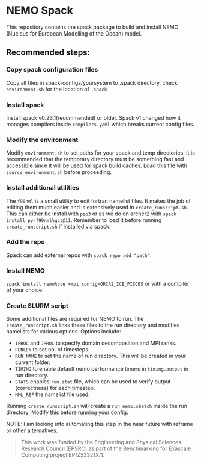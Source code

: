 # NEMO Spack
This repository contains the spack package to build and install NEMO (Nucleus for European Modelling of the Ocean) model.

## Recommended steps:
### Copy spack configuration files
Copy all files in spack-configs/yoursystem to .spack directory, check `environment.sh` for the location of `.spack`
### Install spack
Install spack v0.23.1(recommended) or older. Spack v1 changed how it manages compilers inside `compilers.yaml` which breaks current config files.
### Modify the environment
Modify `environment.sh` to set paths for your spack and temp directories. It is recommended that the temporary directory must be something fast and accessible since it will be used for spack build caches. Load this file with `source environment.sh` before proceeding.
### Install additional utilities
The `f90nml` is a small utility to edit fortran namelist files. It makes the job of editing them much easier and is extensively used in `create_runscript.sh`. This can either be install with `pip3` or as we do on archer2 with `spack install py-f90nml%gcc@11`. Remember to load it before running `create_runscript.sh` if installed via spack.
### Add the repo
 Spack can add external repos with `spack repo add "path"`.
### Install NEMO
`spack install nemo%cce +mpi config=ORCA2_ICE_PISCES` or with a compiler of your choice.
### Create SLURM script
Some additional files are required for NEMO to run. The `create_runscript.sh` links these files to the run directory and modifies namelists for various options. Options include:
* `IPROC` and `JPROC` to specify domain decomposition and MPI ranks.
* `RUNLEN` to set no. of timesteps.
* `RUN_NAME` to set the name of run directory. This will be created in your current folder.
* `TIMING` to enable default nemo performance timers in `timing.output` in run directory.
* `STATS` enables `run.stat` file, which can be used to verify output (correctness) for each timestep.
* `NML_REF` the namelist file used.

Running `create_runscript.sh` will create a `run_nemo.sbatch` inside the run directory. Modify this before running your config.

NOTE: I am looking into automating this step in the near future with reframe or other alternatives.

> This work was funded by the Engineering and Physical Sciences Research Council (EPSRC) as part of the Benchmarking for Exascale Computing project EP/Z53321X/1.
